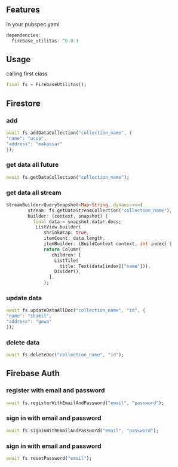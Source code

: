 <!--
This README describes the package. If you publish this package to pub.dev,
this README's contents appear on the landing page for your package.

For information about how to write a good package README, see the guide for
[writing package pages](https://dart.dev/guides/libraries/writing-package-pages).

For general information about developing packages, see the Dart guide for
[creating packages](https://dart.dev/guides/libraries/create-library-packages)
and the Flutter guide for
[developing packages and plugins](https://flutter.dev/developing-packages).
-->

## Features

In your pubspec.yaml
```dart
dependencies:
  firebase_utilitas: ^0.0.1
```

## Usage

calling first class
```dart
final fs = FirebaseUtilitas();
```

## Firestore

### add
```dart
await fs.addDataCollection("collection_name", {
"name": "ucup",
"address": "makassar"
});
```

### get data all future
```dart
await fs.getDataCollection("collection_name");
```

### get data all stream
```dart
StreamBuilder<QuerySnapshot<Map<String, dynamic>>>(
        stream: fs.getDataStreamCollection("collection_name"),
        builder: (context, snapshot) {
          final data = snapshot.data!.docs;
           ListView.builder(
              shrinkWrap: true,
              itemCount: data.length,
              itemBuilder: (BuildContext context, int index) {
              return Column(
                 children: [
                  ListTile(
                    title: Text(data[index]["name"])),
                  Divider(),
                ],
              );
```

### update data
```dart
await fs.updateDataAllDoc("collection_name", "id", {
"name": "shamil",
"address": "gowa"
});
```

### delete data
```dart
await fs.deleteDoc("collection_name", "id");
```

## Firebase Auth

### register with email and password
```dart
await fs.registerWithEmailAndPassword("email", "password");
```

### sign in with email and password
```dart
await fs.signInWithEmailAndPassword("email", "password");
```

### sign in with email and password
```dart
await fs.resetPassword("email");
```




